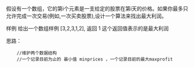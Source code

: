 假设有一个数组，它的第i个元素是一支给定的股票在第i天的价格。如果你最多只允许完成一次交易(例如,一次买卖股票),设计一个算法来找出最大利润。


样例 
给出一个数组样例 [3,2,3,1,2], 返回 1 
这个返回值表示的是最大利润


思路：
```
	//维护两个数据结构
	//一个记录目前为止的 最小值 minprices ，一个记录目前的最大maxprofit
```